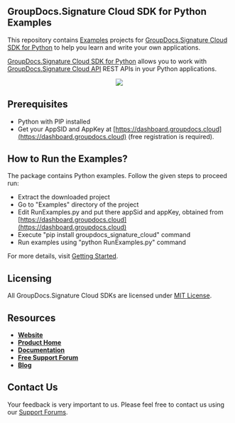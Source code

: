 ## GroupDocs.Signature Cloud SDK for Python Examples
This repository contains [Examples](Examples) projects for [GroupDocs.Signature Cloud SDK for Python](https://github.com/groupdocs-signature-cloud/groupdocs-signature-cloud-python) to help you learn and write your own applications.

[GroupDocs.Signature Cloud SDK for Python](https://products.groupdocs.cloud/signature/python) allows you to work with [GroupDocs.Signature Cloud API](https://products.groupdocs.cloud/signature) REST APIs in your Python applications.

<p align="center">
  <a title="Download complete GroupDocs.Signature Cloud SDK Python Example source code" href="https://github.com/groupdocs-signature-cloud/groupdocs-signature-cloud-python-samples/archive/master.zip">
	<img src="https://raw.github.com/AsposeExamples/java-examples-dashboard/master/images/downloadZip-Button-Large.png" />
  </a>
</p>

## Prerequisites

+ Python with PIP installed
+ Get your AppSID and AppKey at [https://dashboard.groupdocs.cloud](https://dashboard.groupdocs.cloud) (free registration is required).

## How to Run the Examples?

The package contains Python examples. Follow the given steps to proceed run:

* Extract the downloaded project
* Go to "Examples" directory of the project
* Edit RunExamples.py and put there appSid and appKey, obtained from [https://dashboard.groupdocs.cloud](https://dashboard.groupdocs.cloud)
* Execute "pip install groupdocs_signature_cloud" command
* Run examples using "python RunExamples.py" command

For more details, visit  [Getting Started](https://wiki.groupdocs.cloud/signaturecloud/getting-started/quick-start).

## Licensing
All GroupDocs.Signature Cloud SDKs are licensed under [MIT License](LICENSE).

## Resources
+ [**Website**](https://www.groupdocs.cloud)
+ [**Product Home**](https://products.groupdocs.cloud/signature)
+ [**Documentation**](https://wiki.groupdocs.cloud/signaturecloud)
+ [**Free Support Forum**](https://forum.groupdocs.cloud/c/signature)
+ [**Blog**](https://blog.groupdocs.cloud/category/signature)

## Contact Us
Your feedback is very important to us. Please feel free to contact us using our [Support Forums](https://forum.groupdocs.cloud/c/signature).

